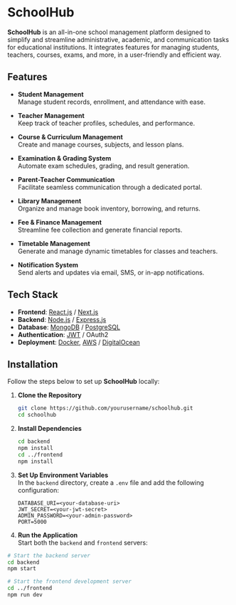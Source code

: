 # SchoolHub

**SchoolHub** is an all-in-one school management platform designed to simplify and streamline administrative, academic, and communication tasks for educational institutions. It integrates features for managing students, teachers, courses, exams, and more, in a user-friendly and efficient way.

## Features

- **Student Management**  
  Manage student records, enrollment, and attendance with ease.

- **Teacher Management**  
  Keep track of teacher profiles, schedules, and performance.

- **Course & Curriculum Management**  
  Create and manage courses, subjects, and lesson plans.

- **Examination & Grading System**  
  Automate exam schedules, grading, and result generation.

- **Parent-Teacher Communication**  
  Facilitate seamless communication through a dedicated portal.

- **Library Management**  
  Organize and manage book inventory, borrowing, and returns.

- **Fee & Finance Management**  
  Streamline fee collection and generate financial reports.

- **Timetable Management**  
  Generate and manage dynamic timetables for classes and teachers.

- **Notification System**  
  Send alerts and updates via email, SMS, or in-app notifications.

## Tech Stack

- **Frontend**: [React.js](https://reactjs.org/) / [Next.js](https://nextjs.org/)  
- **Backend**: [Node.js](https://nodejs.org/) / [Express.js](https://expressjs.com/)  
- **Database**: [MongoDB](https://www.mongodb.com/) / [PostgreSQL](https://www.postgresql.org/)  
- **Authentication**: [JWT](https://jwt.io/) / OAuth2  
- **Deployment**: [Docker](https://www.docker.com/), [AWS](https://aws.amazon.com/) / [DigitalOcean](https://www.digitalocean.com/)

## Installation

Follow the steps below to set up **SchoolHub** locally:

1. **Clone the Repository**  
   ```bash
   git clone https://github.com/yourusername/schoolhub.git
   cd schoolhub
   ```
2. **Install Dependencies**  
   ```bash
   cd backend
   npm install
   cd ../frontend
   npm install
   ```
3. **Set Up Environment Variables**  
   In the `backend` directory, create a `.env` file and add the following configuration:  
   ```plaintext
   DATABASE_URI=<your-database-uri>
   JWT_SECRET=<your-jwt-secret>
   ADMIN_PASSWORD=<your-admin-password>
   PORT=5000
   ```
4. **Run the Application**  
Start both the `backend` and `frontend` servers:
```bash
# Start the backend server
cd backend
npm start

# Start the frontend development server
cd ../frontend
npm run dev
```

